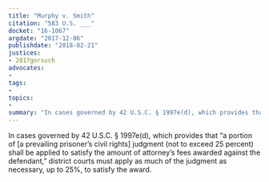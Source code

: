 ```yaml
---
title: "Murphy v. Smith"
citation: "583 U.S. ___"
docket: "16-1067"
argdate: "2017-12-06"
publishdate: "2018-02-21"
justices:
- 2017gorsuch
advocates:
- 
tags:
- 
topics:
- 
summary: "In cases governed by 42 U.S.C. § 1997e(d), which provides that “a portion of [a prevailing prisoner’s civil rights] judgment (not to exceed 25 percent) shall be applied to satisfy the amount of attorney’s fees awarded against the defendant,” district courts must apply as much of the judgment as necessary, up to 25%, to satisfy the award."
---
```

In cases governed by 42 U.S.C. § 1997e(d), which provides that “a portion of [a prevailing prisoner’s civil rights] judgment (not to exceed 25 percent) shall be applied to satisfy the amount of attorney’s fees awarded against the defendant,” district courts must apply as much of the judgment as necessary, up to 25%, to satisfy the award.

